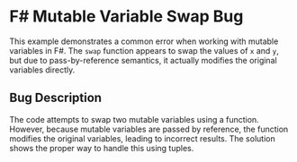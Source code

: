 # F# Mutable Variable Swap Bug

This example demonstrates a common error when working with mutable variables in F#.  The `swap` function appears to swap the values of `x` and `y`, but due to pass-by-reference semantics, it actually modifies the original variables directly.

## Bug Description
The code attempts to swap two mutable variables using a function. However, because mutable variables are passed by reference, the function modifies the original variables, leading to incorrect results.  The solution shows the proper way to handle this using tuples.